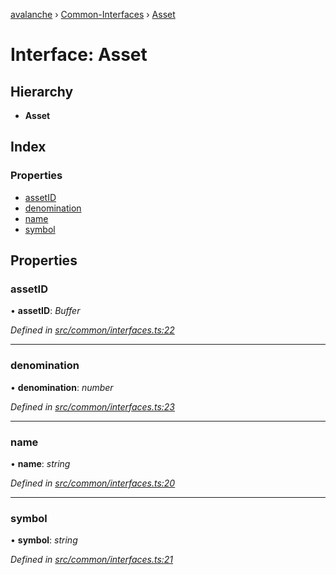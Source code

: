 [avalanche](../README.md) › [Common-Interfaces](../modules/common_interfaces.md) › [Asset](common_interfaces.asset.md)

# Interface: Asset

## Hierarchy

* **Asset**

## Index

### Properties

* [assetID](common_interfaces.asset.md#assetid)
* [denomination](common_interfaces.asset.md#denomination)
* [name](common_interfaces.asset.md#name)
* [symbol](common_interfaces.asset.md#symbol)

## Properties

###  assetID

• **assetID**: *Buffer*

*Defined in [src/common/interfaces.ts:22](https://github.com/ava-labs/avalanchejs/blob/40de7e6/src/common/interfaces.ts#L22)*

___

###  denomination

• **denomination**: *number*

*Defined in [src/common/interfaces.ts:23](https://github.com/ava-labs/avalanchejs/blob/40de7e6/src/common/interfaces.ts#L23)*

___

###  name

• **name**: *string*

*Defined in [src/common/interfaces.ts:20](https://github.com/ava-labs/avalanchejs/blob/40de7e6/src/common/interfaces.ts#L20)*

___

###  symbol

• **symbol**: *string*

*Defined in [src/common/interfaces.ts:21](https://github.com/ava-labs/avalanchejs/blob/40de7e6/src/common/interfaces.ts#L21)*
